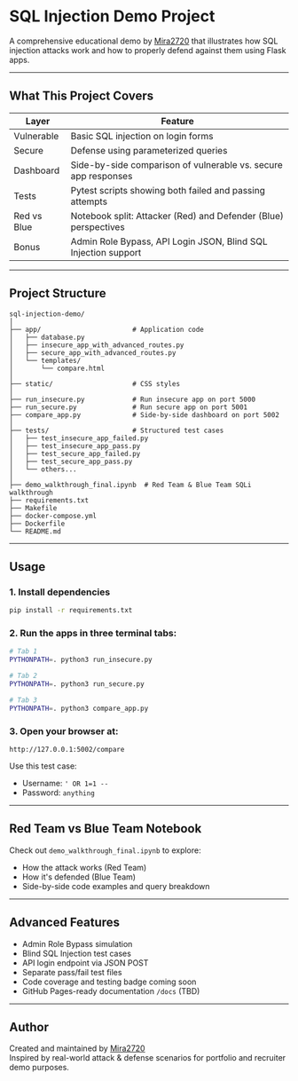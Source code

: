 # SQL Injection Demo Project

A comprehensive educational demo by [Mira2720](https://github.com/Mira2720) that illustrates how SQL injection attacks work and how to properly defend against them using Flask apps.

---

## What This Project Covers

| Layer        | Feature                                                                |
|--------------|------------------------------------------------------------------------|
| Vulnerable   | Basic SQL injection on login forms                                     |
| Secure       | Defense using parameterized queries                                    |
| Dashboard    | Side-by-side comparison of vulnerable vs. secure app responses         |
| Tests        | Pytest scripts showing both failed and passing attempts                |
| Red vs Blue  | Notebook split: Attacker (Red) and Defender (Blue) perspectives        |
| Bonus        | Admin Role Bypass, API Login JSON, Blind SQL Injection support         |

---

## Project Structure

```
sql-injection-demo/
│
├── app/                       # Application code
│   ├── database.py
│   ├── insecure_app_with_advanced_routes.py
│   ├── secure_app_with_advanced_routes.py
│   └── templates/
│       └── compare.html
│
├── static/                    # CSS styles
│
├── run_insecure.py            # Run insecure app on port 5000
├── run_secure.py              # Run secure app on port 5001
├── compare_app.py             # Side-by-side dashboard on port 5002
│
├── tests/                     # Structured test cases
│   ├── test_insecure_app_failed.py
│   ├── test_insecure_app_pass.py
│   ├── test_secure_app_failed.py
│   ├── test_secure_app_pass.py
│   └── others...
│
├── demo_walkthrough_final.ipynb  # Red Team & Blue Team SQLi walkthrough
├── requirements.txt
├── Makefile
├── docker-compose.yml
├── Dockerfile
└── README.md
```

---

## Usage

### 1. Install dependencies
```bash
pip install -r requirements.txt
```

### 2. Run the apps in three terminal tabs:

```bash
# Tab 1
PYTHONPATH=. python3 run_insecure.py

# Tab 2
PYTHONPATH=. python3 run_secure.py

# Tab 3
PYTHONPATH=. python3 compare_app.py
```

### 3. Open your browser at:
```
http://127.0.0.1:5002/compare
```

Use this test case:
- Username: `' OR 1=1 --`
- Password: `anything`

---

## Red Team vs Blue Team Notebook

Check out `demo_walkthrough_final.ipynb` to explore:
- How the attack works (Red Team)
- How it's defended (Blue Team)
- Side-by-side code examples and query breakdown

---

## Advanced Features

- Admin Role Bypass simulation
- Blind SQL Injection test cases
- API login endpoint via JSON POST
- Separate pass/fail test files
- Code coverage and testing badge coming soon
- GitHub Pages-ready documentation `/docs` (TBD)

---

## Author

Created and maintained by [Mira2720](https://github.com/Mira2720)  
Inspired by real-world attack & defense scenarios for portfolio and recruiter demo purposes.
